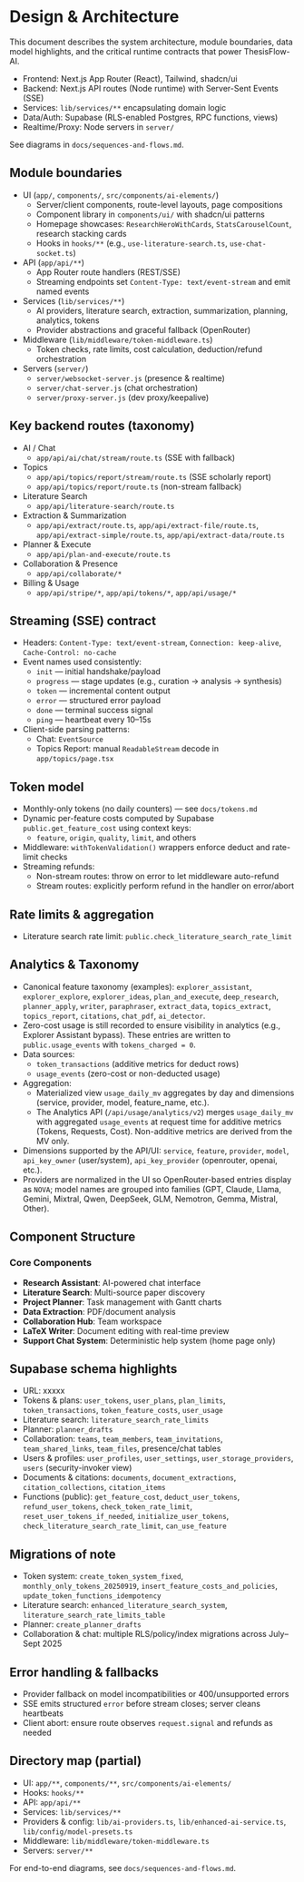 # Design & Architecture

This document describes the system architecture, module boundaries, data model highlights, and the critical runtime contracts that power ThesisFlow-AI.

- Frontend: Next.js App Router (React), Tailwind, shadcn/ui
- Backend: Next.js API routes (Node runtime) with Server-Sent Events (SSE)
- Services: `lib/services/**` encapsulating domain logic
- Data/Auth: Supabase (RLS-enabled Postgres, RPC functions, views)
- Realtime/Proxy: Node servers in `server/`

See diagrams in `docs/sequences-and-flows.md`.

## Module boundaries
- UI (`app/`, `components/`, `src/components/ai-elements/`)
  - Server/client components, route-level layouts, page compositions
  - Component library in `components/ui/` with shadcn/ui patterns
  - Homepage showcases: `ResearchHeroWithCards`, `StatsCarouselCount`, research stacking cards
  - Hooks in `hooks/**` (e.g., `use-literature-search.ts`, `use-chat-socket.ts`)
- API (`app/api/**`)
  - App Router route handlers (REST/SSE)
  - Streaming endpoints set `Content-Type: text/event-stream` and emit named events
- Services (`lib/services/**`)
  - AI providers, literature search, extraction, summarization, planning, analytics, tokens
  - Provider abstractions and graceful fallback (OpenRouter)
- Middleware (`lib/middleware/token-middleware.ts`)
  - Token checks, rate limits, cost calculation, deduction/refund orchestration
- Servers (`server/`)
  - `server/websocket-server.js` (presence & realtime)
  - `server/chat-server.js` (chat orchestration)
  - `server/proxy-server.js` (dev proxy/keepalive)

## Key backend routes (taxonomy)
- AI / Chat
  - `app/api/ai/chat/stream/route.ts` (SSE with fallback)
- Topics
  - `app/api/topics/report/stream/route.ts` (SSE scholarly report)
  - `app/api/topics/report/route.ts` (non-stream fallback)
- Literature Search
  - `app/api/literature-search/route.ts`
- Extraction & Summarization
  - `app/api/extract/route.ts`, `app/api/extract-file/route.ts`, `app/api/extract-simple/route.ts`, `app/api/extract-data/route.ts`
- Planner & Execute
  - `app/api/plan-and-execute/route.ts`
- Collaboration & Presence
  - `app/api/collaborate/*`
- Billing & Usage
  - `app/api/stripe/*`, `app/api/tokens/*`, `app/api/usage/*`

## Streaming (SSE) contract
- Headers: `Content-Type: text/event-stream`, `Connection: keep-alive`, `Cache-Control: no-cache`
- Event names used consistently:
  - `init` — initial handshake/payload
  - `progress` — stage updates (e.g., curation → analysis → synthesis)
  - `token` — incremental content output
  - `error` — structured error payload
  - `done` — terminal success signal
  - `ping` — heartbeat every 10–15s
- Client-side parsing patterns:
  - Chat: `EventSource`
  - Topics Report: manual `ReadableStream` decode in `app/topics/page.tsx`

## Token model
- Monthly-only tokens (no daily counters) — see `docs/tokens.md`
- Dynamic per-feature costs computed by Supabase `public.get_feature_cost` using context keys:
  - `feature`, `origin`, `quality`, `limit`, and others
- Middleware: `withTokenValidation()` wrappers enforce deduct and rate-limit checks
- Streaming refunds:
  - Non-stream routes: throw on error to let middleware auto-refund
  - Stream routes: explicitly perform refund in the handler on error/abort

## Rate limits & aggregation
- Literature search rate limit: `public.check_literature_search_rate_limit`

## Analytics & Taxonomy
- Canonical feature taxonomy (examples): `explorer_assistant`, `explorer_explore`, `explorer_ideas`, `plan_and_execute`, `deep_research`, `planner_apply`, `writer`, `paraphraser`, `extract_data`, `topics_extract`, `topics_report`, `citations`, `chat_pdf`, `ai_detector`.
- Zero-cost usage is still recorded to ensure visibility in analytics (e.g., Explorer Assistant bypass). These entries are written to `public.usage_events` with `tokens_charged = 0`.
- Data sources:
  - `token_transactions` (additive metrics for deduct rows)
  - `usage_events` (zero-cost or non-deducted usage)
- Aggregation:
  - Materialized view `usage_daily_mv` aggregates by day and dimensions (service, provider, model, feature_name, etc.).
  - The Analytics API (`/api/usage/analytics/v2`) merges `usage_daily_mv` with aggregated `usage_events` at request time for additive metrics (Tokens, Requests, Cost). Non-additive metrics are derived from the MV only.
- Dimensions supported by the API/UI: `service`, `feature`, `provider`, `model`, `api_key_owner` (user/system), `api_key_provider` (openrouter, openai, etc.).
- Providers are normalized in the UI so OpenRouter-based entries display as `NOVA`; model names are grouped into families (GPT, Claude, Llama, Gemini, Mixtral, Qwen, DeepSeek, GLM, Nemotron, Gemma, Mistral, Other).

## Component Structure

### Core Components
- **Research Assistant**: AI-powered chat interface
- **Literature Search**: Multi-source paper discovery
- **Project Planner**: Task management with Gantt charts
- **Data Extraction**: PDF/document analysis
- **Collaboration Hub**: Team workspace
- **LaTeX Writer**: Document editing with real-time preview
- **Support Chat System**: Deterministic help system (home page only)

## Supabase schema highlights
- URL: xxxxx
- Tokens & plans: `user_tokens`, `user_plans`, `plan_limits`, `token_transactions`, `token_feature_costs`, `user_usage`
- Literature search: `literature_search_rate_limits`
- Planner: `planner_drafts`
- Collaboration: `teams`, `team_members`, `team_invitations`, `team_shared_links`, `team_files`, presence/chat tables
- Users & profiles: `user_profiles`, `user_settings`, `user_storage_providers`, `users` (security-invoker view)
- Documents & citations: `documents`, `document_extractions`, `citation_collections`, `citation_items`
- Functions (public): `get_feature_cost`, `deduct_user_tokens`, `refund_user_tokens`, `check_token_rate_limit`, `reset_user_tokens_if_needed`, `initialize_user_tokens`, `check_literature_search_rate_limit`, `can_use_feature`

## Migrations of note
- Token system: `create_token_system_fixed`, `monthly_only_tokens_20250919`, `insert_feature_costs_and_policies`, `update_token_functions_idempotency`
- Literature search: `enhanced_literature_search_system`, `literature_search_rate_limits_table`
- Planner: `create_planner_drafts`
- Collaboration & chat: multiple RLS/policy/index migrations across July–Sept 2025

## Error handling & fallbacks
- Provider fallback on model incompatibilities or 400/unsupported errors
- SSE emits structured `error` before stream closes; server cleans heartbeats
- Client abort: ensure route observes `request.signal` and refunds as needed

## Directory map (partial)
- UI: `app/**`, `components/**`, `src/components/ai-elements/`
- Hooks: `hooks/**`
- API: `app/api/**`
- Services: `lib/services/**`
- Providers & config: `lib/ai-providers.ts`, `lib/enhanced-ai-service.ts`, `lib/config/model-presets.ts`
- Middleware: `lib/middleware/token-middleware.ts`
- Servers: `server/**`

For end-to-end diagrams, see `docs/sequences-and-flows.md`.
